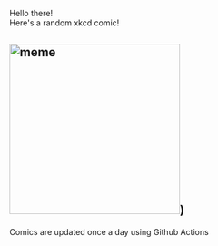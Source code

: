 Hello there! <br>Here's a random xkcd comic!<br>
## <img src="https://imgs.xkcd.com/comics/geology.png" alt="meme" width="300"/>)<br>
Comics are updated once a day using Github Actions